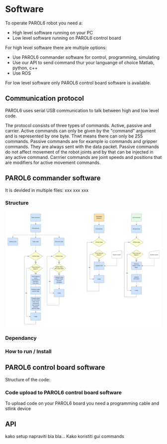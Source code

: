 # Software

 To operate PAROL6 robot you need a:<br />

 * High level software running on your PC
 * Low level software running on PAROL6 control board

 For high level software there are multiple options:

 * Use PAROL6 commander software for control, programming, simulating
 * Use our API to send command thur your languange of choice Matlab, python, c++
 * Use ROS

 For low level software only PAROL6 control board software is available.

## Communication protocol

PAROL6 uses serial USB communication to talk between high and low level code. 

The protocol consists of three types of commands. Active, passive and carrier. Active commands can only be given by the "command" argument and is represented by one byte. Thwt means there can only be 255 commands. Passive commands are for example io commands and gripper commands. They are always sent with the data packet. Passive commands do not affect movement of the robot joints and by that can be injected in any active command. Carrrier commands are joint speeds and positions that are modifiers for active movement commands.

## PAROL6 commander software

It is devided in multiple files:
xxx
xxx
xxx



### Structure

<p align="center">
<img src="../assets/proces_full.png" alt="drawing" width="2000"/>
</p>

### Dependancy

### How to run / Install

## PAROL6 control board software

Structure of the code:


### Code upload to PAROL6 control board software
To upload code on your PAROL6 board you need a programming cable and stlink device

## API
kako setup napraviti bla bla...
Kako koristiti gui
commands
